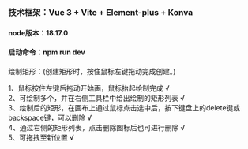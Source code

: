 ### 技术框架：Vue 3 + Vite + Element-plus + Konva 
#### node版本：18.17.0  
#### 启动命令：npm run dev

绘制矩形：(创建矩形时，按住鼠标左键拖动完成创建。)

1、鼠标按住左键后拖动开始画，鼠标抬起绘制完成 √  
2、可绘制多个，并在右侧工具栏中给出绘制的矩形列表 √  
3、绘制后的矩形，在画布上通过鼠标点击选中后，按下键盘上的delete键或backspace键，可以删除 √  
4、通过右侧的矩形列表，点击删除图标后也可进行删除 √  
5、可拖拽至新位置 √